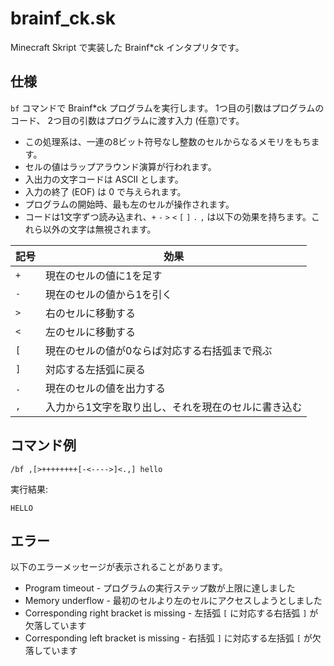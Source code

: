 # brainf_ck.sk

Minecraft Skript で実装した Brainf*ck インタプリタです。

## 仕様

`bf` コマンドで Brainf*ck プログラムを実行します。
1つ目の引数はプログラムのコード、
2つ目の引数はプログラムに渡す入力 (任意)です。

* この処理系は、一連の8ビット符号なし整数のセルからなるメモリをもちます。
* セルの値はラップアラウンド演算が行われます。
* 入出力の文字コードは ASCII とします。
* 入力の終了 (EOF) は 0 で与えられます。
* プログラムの開始時、最も左のセルが操作されます。
* コードは1文字ずつ読み込まれ、`+` `-` `>` `<` `[` `]` `.` `,` は以下の効果を持ちます。これら以外の文字は無視されます。

| 記号 | 効果 |
|-----|------|
| `+` | 現在のセルの値に1を足す |
| `-` | 現在のセルの値から1を引く |
| `>` | 右のセルに移動する |
| `<` | 左のセルに移動する |
| `[` | 現在のセルの値が0ならば対応する右括弧まで飛ぶ |
| `]` | 対応する左括弧に戻る |
| `.` | 現在のセルの値を出力する |
| `,` | 入力から1文字を取り出し、それを現在のセルに書き込む |

## コマンド例

```
/bf ,[>++++++++[-<---->]<.,] hello
```

実行結果:
```
HELLO
```

## エラー

以下のエラーメッセージが表示されることがあります。
* Program timeout - プログラムの実行ステップ数が上限に達しました
* Memory underflow - 最初のセルより左のセルにアクセスしようとしました
* Corresponding right bracket is missing - 左括弧 `[` に対応する右括弧 `]` が欠落しています
* Corresponding left bracket is missing - 右括弧 `]` に対応する左括弧 `[` が欠落しています

